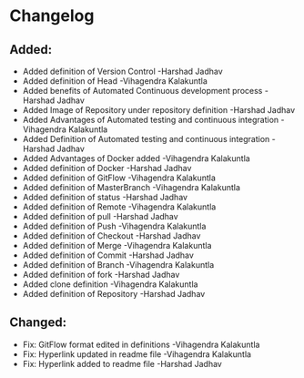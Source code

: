 # Changelog
## Added:
* Added definition of Version Control	-Harshad Jadhav
* Added definition of Head			-Vihagendra Kalakuntla
* Added benefits of Automated Continuous development process -Harshad Jadhav
* Added Image of Repository under repository definition	-Harshad Jadhav
* Added Advantages of Automated testing and continuous integration -Vihagendra Kalakuntla
* Added Definition of Automated testing and continuous integration -Harshad Jadhav
* Added Advantages of Docker added	-Vihagendra Kalakuntla
* Added definition of Docker		-Harshad Jadhav
* Added definition of GitFlow   		-Vihagendra Kalakuntla
* Added definition of MasterBranch   	-Vihagendra Kalakuntla
* Added definition of status			-Harshad Jadhav
* Added definition of Remote   		-Vihagendra Kalakuntla
* Added definition of pull			-Harshad Jadhav
* Added definition of Push 			-Vihagendra Kalakuntla
* Added definition of Checkout		-Harshad Jadhav
* Added definition of Merge 		-Vihagendra Kalakuntla
* Added definition of Commit		-Harshad Jadhav
* Added definition of Branch		-Vihagendra Kalakuntla
* Added definition of fork			-Harshad Jadhav
* Added clone definition			-Vihagendra Kalakuntla
* Added definition of Repository		-Harshad Jadhav

## Changed:

* Fix: GitFlow format edited in definitions	-Vihagendra Kalakuntla
* Fix: Hyperlink updated in readme file		-Vihagendra Kalakuntla
* Fix: Hyperlink added to readme file		-Harshad Jadhav

